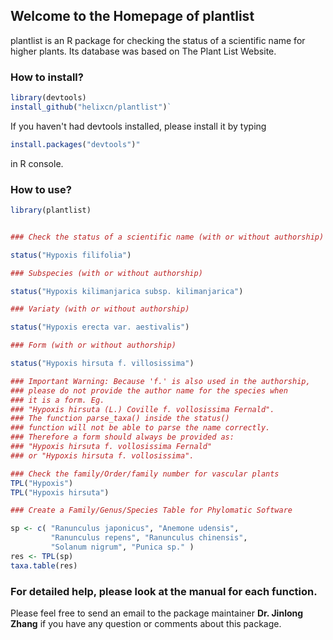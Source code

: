 ## Welcome to the Homepage of plantlist

plantlist is an R package for checking the status of a scientific name for higher plants. Its database was based on The Plant List Website. 

### How to install?

```R
library(devtools)
install_github("helixcn/plantlist")`
```

If you haven't had devtools installed, please install it by typing 

```R
install.packages("devtools")"
```

in R console.

### How to use?

```R
library(plantlist) 


### Check the status of a scientific name (with or without authorship)

status("Hypoxis filifolia")

### Subspecies (with or without authorship)

status("Hypoxis kilimanjarica subsp. kilimanjarica")

### Variaty (with or without authorship)

status("Hypoxis erecta var. aestivalis")

### Form (with or without authorship)

status("Hypoxis hirsuta f. villosissima")

### Important Warning: Because 'f.' is also used in the authorship, 
### please do not provide the author name for the species when 
### it is a form. Eg. 
### "Hypoxis hirsuta (L.) Coville f. vollosissima Fernald". 
### The function parse_taxa() inside the status() 
### function will not be able to parse the name correctly. 
### Therefore a form should always be provided as: 
### "Hypoxis hirsuta f. vollosissima Fernald" 
### or "Hypoxis hirsuta f. vollosissima". 

### Check the family/Order/family number for vascular plants
TPL("Hypoxis")
TPL("Hypoxis hirsuta")

### Create a Family/Genus/Species Table for Phylomatic Software

sp <- c( "Ranunculus japonicus", "Anemone udensis", 
         "Ranunculus repens", "Ranunculus chinensis", 
         "Solanum nigrum", "Punica sp." ) 
res <- TPL(sp)
taxa.table(res)
```

### For detailed help, please look at the manual for each function. 

Please feel free to send an email to the package maintainer **Dr. Jinlong Zhang** if you have any question or comments about this package.

